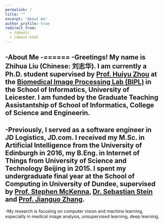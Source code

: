 ```yaml
---
permalink: /
title: ""
excerpt: "About me"
author_profile: true
redirect_from: 
  - /about/
  - /about.html
---
```


-About Me
-======
-Greetings! My name is Zhihua Liu (Chinese: 刘志华). I am currently a Ph.D. student supervised by [Prof. Huiyu Zhou](https://www2.le.ac.uk/departments/informatics/people/huiyu-zhou) at the [Biomedical Image Processing Lab (BIPL)](https://sites.google.com/site/huiyujoe/) in the School of Informatics, University of Leicester. I am funded by the Graduate Teaching Assistantship of School of Informatics, College of Science and Engineerin. 
-
-Previously, I served as a software engineer in JD Logistics, JD.com. I received my M.Sc. in Artificial Intelligence from the University of Edinburgh in 2016, my B.Eng. in Internet of Things from University of Science and Technology Beijing in 2015. I spent my undergraduate final year at the School of Computing  in University of Dundee, supervised by [Prof. Stephen McKenna](http://staff.computing.dundee.ac.uk/stephen/), [Dr. Sebastian Stein](https://www.gla.ac.uk/schools/computing/staff/sebastianstein/) and [Prof. Jianguo Zhang](http://faculty.sustech.edu.cn/zhangjg/). 
-
-My research is focusing on computer vision and machine learning, especially in medical image analysis, unsupervised learning, deep learning.

